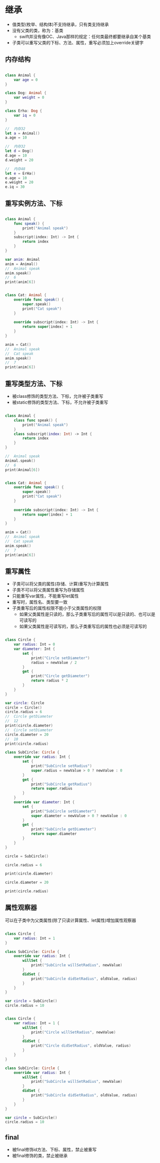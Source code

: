 # 继承

+ 值类型(枚举、结构体)不支持继承，只有类支持继承
+ 没有父类的类，称为：基类
	+ swift并没有像OC、Java那样的规定：任何类最终都要继承自某个基类
+ 子类可以重写父类的下标、方法、属性，重写必须加上override关键字

## 内存结构

``` swift

class Animal {
    var age = 0
}

class Dog: Animal {
    var weight = 0
}

class Erha: Dog {
    var iq = 0
}

//	内存32
let a = Animal()
a.age = 10

//	内存32
let d = Dog()
d.age = 10
d.weight = 20

//	内存48
let e = ErHa()
e.age = 10
e.weight = 20
e.iq = 30

```

## 重写实例方法、下标

``` swift

class Animal {
    func speak() {
        print("Animal speak")
    }
    subscript(index: Int) -> Int {
        return index
    }
}

var anim: Animal
anim = Animal()
//  Animal speak
anim.speak()
//  6
print(anim[6])

```

``` swift

class Cat: Animal {
    override func speak() {
        super.speak()
        print("Cat speak")
    }
    
    override subscript(index: Int) -> Int {
        return super[index] + 1
    }
}

anim = Cat()
//  Animal speak
//  Cat speak
anim.speak()
//  7
print(anim[6])

```

## 重写类型方法、下标

+ 被class修饰的类型方法、下标，允许被子类重写
+ 被static修饰的类型方法、下标，不允许被子类重写

``` swift

class Animal {
	class func speak() {
		print("Animal speak")
	}
	class subscript(index: Int) -> Int {
		return index
	}
}

//	Animal speak
Animal.speak()
//	6
print(Animal[6])

```

``` swift

class Cat: Animal {
    override func speak() {
        super.speak()
        print("Cat speak")
    }
    
    override subscript(index: Int) -> Int {
        return super[index] + 1
    }
}

anim = Cat()
//  Animal speak
//  Cat speak
anim.speak()
//  7
print(anim[6])

```

## 重写属性

+ 子类可以将父类的属性(存储、计算)重写为计算属性
+ 子类不可以将父类属性重写为存储属性
+ 只能重写var属性，不能重写let属性
+ 重写时，属性名、类型要一致
+ 子类重写后的属性权限不能小于父类属性的权限
	+ 如果父类属性是只读的，那么子类重写后的属性可以是只读的、也可以是可读写的
	+ 如果父类属性是可读写的，那么子类重写后的属性也必须是可读写的

``` swift

class Circle {
    var radius: Int = 0
    var diameter: Int {
        set {
            print("Circle setDiameter")
            radius = newValue / 2
        }
        get {
            print("Circle getDiameter")
            return radius * 2
        }
    }
}

var circle: Circle
circle = Circle()
circle.radius = 6
//  Circle getDiameter
//  12
print(circle.diameter)
//  Circle setDiameter
circle.diameter = 20
//  10
print(circle.radius)

class SubCircle: Circle {
    override var radius: Int {
        set {
            print("SubCircle setRadius")
            super.radius = newValue > 0 ? newValue : 0
        }
        get {
            print("SubCircle getRadius")
            return super.radius
        }
    }
    override var diameter: Int {
        set {
            print("SubCircle setDiameter")
            super.diameter = newValue > 0 ? newValue : 0
        }
        get {
            print("SubCircle getDiameter")
            return super.diameter
        }
    }
}

circle = SubCircle()

circle.radius = 6

print(circle.diameter)

circle.diameter = 20

print(circle.radius)

```

## 属性观察器

可以在子类中为父类属性(除了只读计算属性、let属性)增加属性观察器

``` swift

class Circle {
    var radius: Int = 1
}

class SubCircle: Circle {
    override var radius: Int {
        willSet {
            print("SubCircle willSetRadius", newValue)
        }
        didSet {
            print("SubCircle didSetRadius", oldValue, radius)
        }
    }
}

var circle = SubCircle()
circle.radius = 10

```

``` swift

class Circle {
    var radius: Int = 1 {
        willSet {
            print("Circle willSetRadius", newValue)
        }
        didSet {
            print("Circle didSetRadius", oldValue, radius)
        }
    }
}

class SubCircle: Circle {
    override var radius: Int {
        willSet {
            print("SubCircle willSetRadius", newValue)
        }
        didSet {
            print("SubCircle didSetRadius", oldValue, radius)
        }
    }
}

var circle = SubCircle()
circle.radius = 10

```

## final

+ 被final修饰id方法、下标、属性，禁止被重写
+ 被final修饰的类，禁止被继承

